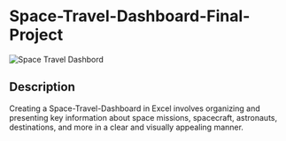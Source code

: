 # Space-Travel-Dashboard-Final-Project

![Space Travel Dashbord](https://github.com/Pratikrangire/Space-Travel-Dashboard-Final-Project/assets/135497067/3ca26f94-d0fa-40ff-8604-7a566b2e5fc7)

## Description
Creating a Space-Travel-Dashboard in Excel involves organizing and presenting key information about space missions, spacecraft, astronauts, destinations, and more in a clear and visually appealing manner. 
